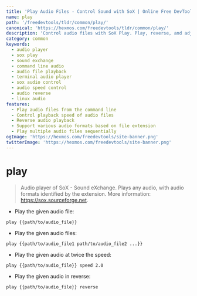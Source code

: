 ```yaml
---
title: 'Play Audio Files - Control Sound with SoX | Online Free DevTools by Hexmos'
name: play
path: '/freedevtools/tldr/common/play/'
canonical: 'https://hexmos.com/freedevtools/tldr/common/play/'
description: 'Control audio files with SoX Play. Play, reverse, and adjust the speed of audio files effortlessly using command line. Free online tool, no registration required.'
category: common
keywords:
  - audio player
  - sox play
  - sound exchange
  - command line audio
  - audio file playback
  - terminal audio player
  - sox audio control
  - audio speed control
  - audio reverse
  - linux audio
features:
  - Play audio files from the command line
  - Control playback speed of audio files
  - Reverse audio playback
  - Support various audio formats based on file extension
  - Play multiple audio files sequentially
ogImage: 'https://hexmos.com/freedevtools/site-banner.png'
twitterImage: 'https://hexmos.com/freedevtools/site-banner.png'
---
```


# play

> Audio player of SoX - Sound eXchange.
> Plays any audio, with audio formats identified by the extension.
> More information: <https://sox.sourceforge.net>.

- Play the given audio file:

`play {{path/to/audio_file}}`

- Play the given audio files:

`play {{path/to/audio_file1 path/to/audio_file2 ...}}`

- Play the given audio at twice the speed:

`play {{path/to/audio_file}} speed 2.0`

- Play the given audio in reverse:

`play {{path/to/audio_file}} reverse`
